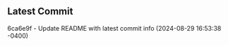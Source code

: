 
## Latest Commit
6ca6e9f - Update README with latest commit info (2024-08-29 16:53:38 -0400) <Yunxi-Zhou>
